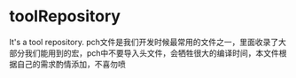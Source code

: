 # toolRepository
It's a tool repository.
pch文件是我们开发时候最常用的文件之一，里面收录了大部分我们能用到的宏，pch中不要导入头文件，会牺牲很大的编译时间，本文件根据自己的需求酌情添加，不喜勿喷
